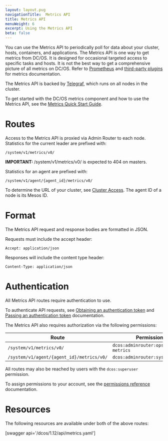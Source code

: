 ```yaml
---
layout: layout.pug
navigationTitle:  Metrics API
title: Metrics API
menuWeight: 6
excerpt: Using the Metrics API
beta: false
---
```

<!-- The source repo for this topic is https://github.com/dcos/dcos-docs-site -->

You can use the Metrics API to periodically poll for data about your cluster, hosts, containers, and applications. The Metrics API is one way to get metrics from DC/OS. It is designed for occasional targeted access to specific tasks and hosts. It is not the best way to get a comprehensive picture of all metrics on DC/OS. Refer to [Prometheus](/dcos/1.12/metrics/prometheus/) and [third-party plugins](https://github.com/dcos/dcos-metrics/blob/master/plugins/CONTRIBUTING.md) for metrics documentation.

The Metrics API is backed by [Telegraf](/dcos/1.12/overview/architecture/components/#telegraf), which runs on all nodes in the cluster.

To get started with the DC/OS metrics component and how to use the Metrics API, see the [Metrics Quick Start Guide](/dcos/1.12/metrics/quickstart/).


# Routes

Access to the Metrics API is proxied via Admin Router to each node. Statistics for the current leader are prefixed with:

```
/system/v1/metrics/v0/
```

<p class="message--important"><strong>IMPORTANT: </strong> /system/v1/metrics/v0/ is expected to 404 on masters.</p>

Statistics for an agent are prefixed with:

```
/system/v1/agent/{agent_id}/metrics/v0/
```

To determine the URL of your cluster, see [Cluster Access](/dcos/1.12/api/access/). The agent ID of a node is its Mesos ID.


# Format

The Metrics API request and response bodies are formatted in JSON.

Requests must include the accept header:

```
Accept: application/json
```

Responses will include the content type header:

```
Content-Type: application/json
```


# Authentication

All Metrics API routes require authentication to use.

To authenticate API requests, see [Obtaining an authentication token](/dcos/1.12/security/ent/iam-api/#obtaining-an-authentication-token) and [Passing an authentication token](/dcos/1.12/security/ent/iam-api/#passing-an-authentication-token) documentation. 

The Metrics API also requires authorization via the following permissions:

| Route | Permission |
|-------|----------|
| `/system/v1/metrics/v0/` | `dcos:adminrouter:ops:system-metrics` |
| `/system/v1/agent/{agent_id}/metrics/v0/` | `dcos:adminrouter:system:agent` |

All routes may also be reached by users with the `dcos:superuser` permission.

To assign permissions to your account, see the [permissions reference](/dcos/1.12/security/ent/perms-reference/) documentation.


# Resources

The following resources are available under both of the above routes:

[swagger api='/dcos/1.12/api/metrics.yaml']

